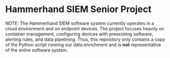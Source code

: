 # Hammerhand SIEM Senior Project

NOTE: The Hammerhand SIEM software system currently operates in a cloud environment and on endpoint devices. The project focuses heavily on container management, configuring devices with preexisting software, alerting rules, and data pipelining. Thus, this repository only contains a copy of the Python script running our data enrichment and is **not** representative of the entire software system. 
